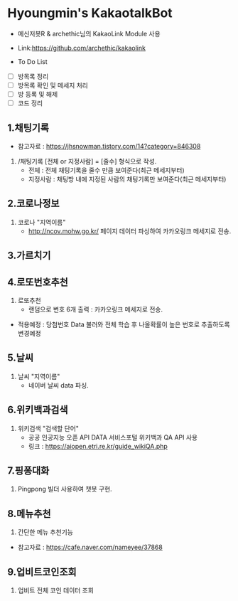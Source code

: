 # Hyoungmin's KakaotalkBot

- 메신저봇R & archethic님의 KakaoLink Module 사용
- Link:https://github.com/archethic/kakaolink

- To Do List
- [ ] 방목록 정리
- [ ] 방목록 확인 및 메세지 처리
- [ ] 방 등록 및 해제
- [ ] 코드 정리

## 1.채팅기록

- 참고자료 : https://jhsnowman.tistory.com/14?category=846308

1. /채팅기록 [전체 or 지정사람] = [줄수] 형식으로 작성.
   - 전체 : 전체 채팅기록을 줄수 만큼 보여준다(최근 메세지부터)
   - 지정사람 : 채팅방 내에 지정된 사람의 채팅기록만 보여준다(최근 메세지부터)

## 2.코로나정보

1. 코로나 "지역이름"
   - http://ncov.mohw.go.kr/ 페이지 데이터 파싱하여 카카오링크 메세지로 전송.

## 3.가르치기

## 4.로또번호추천

1. 로또추천
   - 랜덤으로 변호 6개 출력 : 카카오링크 메세지로 전송.

- 적용예정 : 당첨번호 Data 불러와 전체 학습 후 나올확률이 높은 번호로 추출하도록 변경예정

## 5.날씨

1. 날씨 "지역이름"
   - 네이버 날씨 data 파싱.

## 6.위키백과검색

1. 위키검색 "검색할 단어"
   - 공공 인공지능 오픈 API DATA 서비스포털 위키백과 QA API 사용
   - 링크 : https://aiopen.etri.re.kr/guide_wikiQA.php

## 7.핑퐁대화

1. Pingpong 빌더 사용하여 챗봇 구현.

## 8.메뉴추천

1. 간단한 메뉴 추천기능

- 참고자료 : https://cafe.naver.com/nameyee/37868

## 9.업비트코인조회

1. 업비트 전체 코인 데이터 조회
